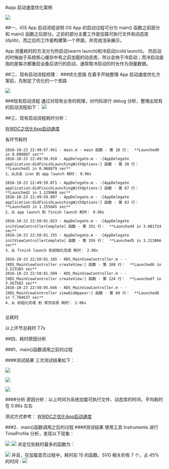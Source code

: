 #app 启动速度优化案例

![](imageName/appLunch1.jpg)

##一、iOS App 启动流程说明
OS App 的启动过程可分为 main() 函数之前部分和 main() 函数之后部分。之前的部分主要工作是加载可执行文件和动态库(dylib)，而之后的工作是构建第一个界面，并完成渲染展示。

App 测量耗时的方法分为热启动(warm launch)和冷启动(cold launch)。 热启动的时候由于系统核心缓存中有之前加载的动态库，所以会快于冷启动；而冷启动是指的是每次都重启设备后进行的启动，通常取冷启动的时长作为测量数据。

##二、现有启动流程梳理：
###优化思路
在着手开始整理 App 启动速度优化方案前，先制定了优化的一个思路

![](imageName/appLunch2.png)

###现有启动流程
通过对现有业务的梳理，对代码进行 debug 分析，整理出现有的启动流程如下：
![](imageName/appLunch3.png)


##三、现有启动流程耗时分析：

<a href="http://one9398.com/2016/08/28/WWDC%E4%B9%8B%E4%BC%98%E5%8C%96App%E5%90%AF%E5%8A%A8%E9%80%9F%E5%BA%A6/">WWDC之优化App启动速度</a>

各环节耗时
<pre><code>2016-10-23 22:49:57.941 - main.m - main 函数 - 第 18 行：  **Launched0 in 0.000007 sec**
2016-10-23 22:49:58.910 - AppDelegate.m - -[AppDelegate application:didFinishLaunchingWithOptions:] 函数 - 第 38 行：  **Launched1 in 0.968879 sec**
1、从点击 icon 到 app launch 耗时： 0.96s

2016-10-23 22:49:59.071 - AppDelegate.m - -[AppDelegate application:didFinishLaunchingWithOptions:] 函数 - 第 67 行：  **Launched2 in 1.129960 sec**
2016-10-23 22:49:59.097 - AppDelegate.m - -[AppDelegate application:didFinishLaunchingWithOptions:] 函数 - 第 83 行：  **Launched3 in 1.155645 sec**
2、从 app launch 到 finish launch 耗时： 0.96s

2016-10-23 22:50:01.023 - AppDelegate.m - -[AppDelegate initViewControllerComplete] 函数 - 第 351 行：  **Launched4 in 3.081724 sec**
2016-10-23 22:50:01.155 - AppDelegate.m - -[AppDelegate initViewControllerComplete] 函数 - 第 359 行：  **Launched5 in 3.213866 sec**
3、从 finish launch 到初始化完成 耗时： 2.06s

2016-10-23 22:50:01.165 - KDS_MainViewController.m - -
[KDS_MainViewController createView:] 函数 - 第 108 行：  **Launched6 in 3.223383 sec**
2016-10-23 22:50:01.509 - KDS_MainViewController.m - -[KDS_MainViewController createView:] 函数 - 第 124 行：  **Launched7 in 3.567582 sec**
2016-10-23 22:50:05.646 - KDS_MainViewController.m - -[KDS_MainViewController viewDidAppear:] 函数 - 第 60 行：  **Launched8 in 7.704637 sec**
4、从 初始化完成 到 首页出现 耗时： 2.06s

</code></pre>

总耗时

以上环节总耗时 7.7s


##四、耗时原因分析

###1、main()函数调用之前的过程

####测试结果
三次测试结果如下：

![](imageName/appLunch4.png)

![](imageName/appLunch5.jpg)

![](imageName/appLunch6.jpg)


####分析
原因分析：以上时间为系统加载可执行文件、动态库的时间，平均耗时在 0.86s 左右

测试方式参考： <a href="http://one9398.com/2016/08/28/WWDC%E4%B9%8B%E4%BC%98%E5%8C%96App%E5%90%AF%E5%8A%A8%E9%80%9F%E5%BA%A6/">WWDC之优化App启动速度</a>

###2、main()函数调用之后的过程
####测试结果
使用工具 Instruments 进行 TimeProfile 分析，发现以下现象：

![](imageName/appLunch7.jpg)
![](imageName/appLunch8.jpg)
并定位到耗时最多的函数为：

![](imageName/appLunch9.jpg)
并且，在加载首页过程中，耗时前 15 的函数，SVG 相关的有 7 个，占 45% 的时间 :
![](imageName/appLunch10.jpg)



